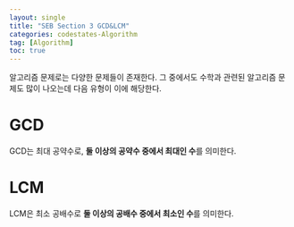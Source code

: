 ```yaml
---
layout: single
title: "SEB Section 3 GCD&LCM"
categories: codestates-Algorithm
tag: [Algorithm]
toc: true
---
```


알고리즘 문제로는 다양한 문제들이 존재한다. 그 중에서도 수학과 관련된 알고리즘 문제도 많이 나오는데 다음 유형이 이에 해당한다.

# GCD

GCD는 최대 공약수로, **둘 이상의 공약수 중에서 최대인 수**를 의미한다.

# LCM

LCM은 최소 공배수로 **둘 이상의 공배수 중에서 최소인 수**를 의미한다.
